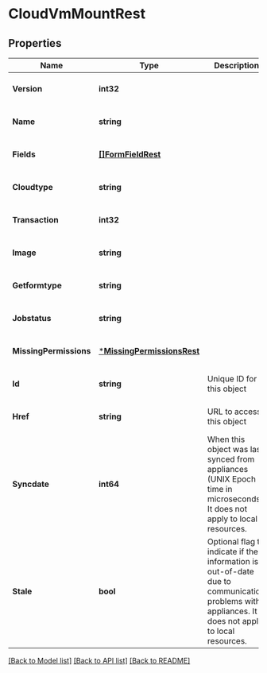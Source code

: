 # CloudVmMountRest

## Properties
Name | Type | Description | Notes
------------ | ------------- | ------------- | -------------
**Version** | **int32** |  | [optional] [default to null]
**Name** | **string** |  | [optional] [default to null]
**Fields** | [**[]FormFieldRest**](FormFieldRest.md) |  | [optional] [default to null]
**Cloudtype** | **string** |  | [optional] [default to null]
**Transaction** | **int32** |  | [optional] [default to null]
**Image** | **string** |  | [optional] [default to null]
**Getformtype** | **string** |  | [optional] [default to null]
**Jobstatus** | **string** |  | [optional] [default to null]
**MissingPermissions** | [***MissingPermissionsRest**](MissingPermissionsRest.md) |  | [optional] [default to null]
**Id** | **string** | Unique ID for this object | [optional] [default to null]
**Href** | **string** | URL to access this object | [optional] [default to null]
**Syncdate** | **int64** | When this object was last synced from appliances (UNIX Epoch time in microseconds). It does not apply to local resources. | [optional] [default to null]
**Stale** | **bool** | Optional flag to indicate if the information is out-of-date due to communication problems with appliances. It does not apply to local resources. | [optional] [default to null]

[[Back to Model list]](../README.md#documentation-for-models) [[Back to API list]](../README.md#documentation-for-api-endpoints) [[Back to README]](../README.md)

